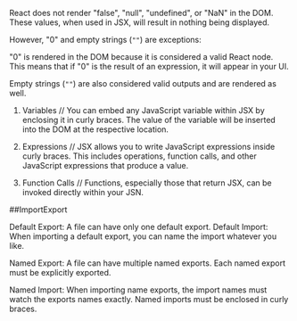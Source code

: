 React does not render "false", "null", "undefined", or "NaN" in the DOM. These values, when used in JSX, will result in nothing being displayed.

However, "0" and empty strings (`""`) are exceptions:

"0" is rendered in the DOM because it is considered a valid React node. This means that if "0" is the result of an expression, it will appear in your UI.

Empty strings (`""`) are also considered valid outputs and are rendered as well.

1. Variables
   // You can embed any JavaScript variable within JSX by enclosing it in curly braces. The value of the variable will be inserted into the DOM at the respective location.

2. Expressions
   // JSX allows you to write JavaScript expressions inside curly braces. This includes operations, function calls, and other JavaScript expressions that produce a value.

3. Function Calls
   // Functions, especially those that return JSX, can be invoked directly within your JSN.

##ImportExport

Default Export: A file can have only one default export.
Default Import: When importing a default export, you can name the import whatever you like.

Named Export:
A file can have multiple named exports.
Each named export must be explicitly exported.

Named Import:
When importing name exports, the import names must watch the exports names exactly.
Named imports must be enclosed in curly braces.
